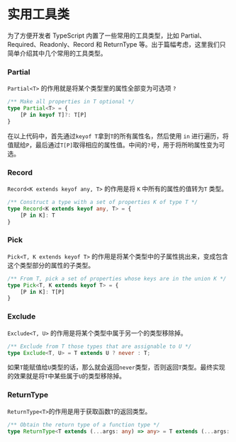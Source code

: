 # 实用工具类

为了方便开发者 TypeScript 内置了一些常用的工具类型，比如 Partial、Required、Readonly、Record 和 ReturnType 等。出于篇幅考虑，这里我们只简单介绍其中几个常用的工具类型。


### Partial

`Partial<T>` 的作用就是将某个类型里的属性全部变为可选项 `?`

```ts
/** Make all properties in T optional */
type Partial<T> = {
    [P in keyof T]?: T[P]
}
```

在以上代码中，首先通过`keyof T`拿到`T`的所有属性名，然后使用 `in` 进行遍历，将值赋给`P`，最后通过`T[P]`取得相应的属性值。中间的`?`号，用于将所哟属性变为可选。


### Record

`Record<K extends keyof any, T>` 的作用是将 `K` 中所有的属性的值转为`T` 类型。

```ts
/** Construct a type with a set of properties K of type T */
type Record<K extends keyof any, T> = {
    [P in K]: T
}
```


### Pick

`Pick<T, K extends keyof T>` 的作用是将某个类型中的子属性挑出来，变成包含这个类型部分的属性的子类型。

```ts
/** From T, pick a set of properties whose keys are in the union K */
type Pick<T, K extends keyof T> = {
    [P in K]: T[P]
}
```


### Exclude

`Exclude<T, U>` 的作用是将某个类型中属于另一个的类型移除掉。

```ts
/** Exclude from T those types that are assignable to U */
type Exclude<T, U> = T extends U ? never : T;
```

如果`T`能赋值给`U`类型的话，那么就会返回`never`类型，否则返回`T`类型。最终实现的效果就是将`T`中某些属于`U`的类型移除掉。


### ReturnType

`ReturnType<T>`的作用是用于获取函数`T`的返回类型。

```ts
/** Obtain the return type of a function type */
type ReturnType<T extends (...args: any) => any> = T extends (...args: any) => infer R ? R : any;
```

